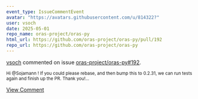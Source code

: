 ```yaml
---
event_type: IssueCommentEvent
avatar: "https://avatars.githubusercontent.com/u/814322?"
user: vsoch
date: 2025-05-01
repo_name: oras-project/oras-py
html_url: https://github.com/oras-project/oras-py/pull/192
repo_url: https://github.com/oras-project/oras-py
---
```


<a href='https://github.com/vsoch' target='_blank'>vsoch</a> commented on issue <a href='https://github.com/oras-project/oras-py/pull/192' target='_blank'>oras-project/oras-py#192</a>.

<small>Hi @Sojamann ! If you could please rebase, and then bump this to 0.2.31, we can run tests again and finish up the PR. Thank you!...</small>

<a href='https://github.com/oras-project/oras-py/pull/192' target='_blank'>View Comment</a>